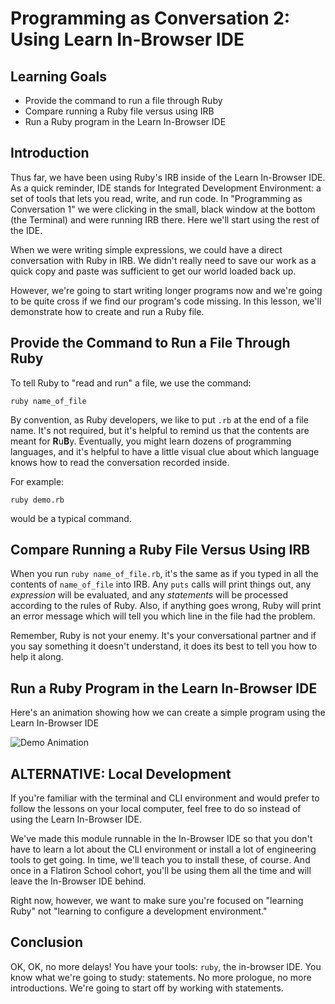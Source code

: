 # Programming as Conversation 2: Using Learn In-Browser IDE

## Learning Goals

- Provide the command to run a file through Ruby
- Compare running a Ruby file versus using IRB
- Run a Ruby program in the Learn In-Browser IDE

## Introduction

Thus far, we have been using Ruby's IRB inside of the Learn In-Browser IDE.  As
a quick reminder, IDE stands for Integrated Development Environment: a set of
tools that lets you read, write, and run code.  In "Programming as Conversation
1" we were clicking in the small, black window at the bottom (the Terminal) and
were running IRB there. Here we'll start using the rest of the IDE.

When we were writing simple expressions, we could have a direct conversation
with Ruby in IRB. We didn't really need to save our work as a quick copy and
paste was sufficient to get our world loaded back up.

However, we're going to start writing longer programs now and we're going to be
quite cross if we find our program's code missing. In this lesson, we'll
demonstrate how to create and run a Ruby file.

## Provide the Command to Run a File Through Ruby

To tell Ruby to "read and run" a file, we use the command:

`ruby name_of_file`

By convention, as Ruby developers, we like to put `.rb` at the end of a file
name. It's not required, but it's helpful to remind us that the contents are
meant for **R**u**B**y. Eventually, you might learn dozens of programming
languages, and it's helpful to have a little visual clue about which language
knows how to read the conversation recorded inside.

For example:

`ruby demo.rb`

would be a typical command.

## Compare Running a Ruby File Versus Using IRB

When you run `ruby name_of_file.rb`, it's the same as if you typed in all the
contents of `name_of_file` into IRB. Any `puts` calls will print things out,
any _expression_ will be evaluated, and any _statements_ will be processed
according to the rules of Ruby. Also, if anything goes wrong, Ruby will print
an error message which will tell you which line in the file had the problem.

Remember, Ruby is not your enemy. It's your conversational partner and if you
say something it doesn't understand, it does its best to tell you how to help it
along.

## Run a Ruby Program in the Learn In-Browser IDE

Here's an animation showing how we can create a simple program using the Learn
In-Browser IDE

![Demo Animation](https://curriculum-content.s3.amazonaws.com/programming-univbasics-2/learn-ibide-create-run-ruby-file-sm.gif)

## ALTERNATIVE: Local Development

If you're familiar with the terminal and CLI environment and would prefer to
follow the lessons on your local computer, feel free to do so instead of using
the Learn In-Browser IDE.

We've made this module runnable in the In-Browser IDE so that you don't have to
learn a lot about the CLI environment or install a lot of engineering tools to
get going. In time, we'll teach you to install these, of course. And once in a
Flatiron School cohort, you'll be using them all the time and will leave the
In-Browser IDE behind.

Right now, however, we want to make sure you're focused on "learning Ruby" not
"learning to configure a development environment."

## Conclusion

OK, OK, no more delays! You have your tools: `ruby`, the in-browser IDE. You
know what we're going to study: statements. No more prologue, no more
introductions. We're going to start off by working with statements.
